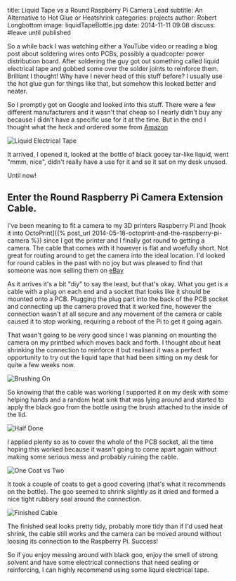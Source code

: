 title:        Liquid Tape vs a Round Raspberry Pi Camera Lead
subtitle:     An Alternative to Hot Glue or Heatshrink
categories:   projects
author:       Robert Longbottom
image:        liquidTapeBottle.jpg
date:         2014-11-11 09:08
discuss:      #leave until published


So a while back I was watching either a YouTube video or reading a
blog post about soldering wires onto PCBs, possibly a quadcopter power
distribution board.  After soldering the guy got out something called
liquid electrical tape and gobbed some over the solder joints to
reinforce them.  Brilliant I thought!  Why have I never head of this
stuff before?  I usually use the hot glue gun for things like that,
but somehow this looked better and neater.

<!-- more -->

So I promptly got on Google and looked into this stuff. There
were a few different manufacturers and it wasn't that
cheap so I nearly didn't buy any because I didn't have a specific use
for it at the time.  But in the end I thought what the heck and
ordered some from [Amazon](http://www.amazon.co.uk/gp/product/B000LNKIFS)

![Liquid Electrical Tape](liquidTapeBottle.jpg)

It arrived, I opened it, looked at the bottle of black gooey tar-like
liquid, went "mmm, nice", didn't really have a use for it and so it
sat on my desk unused.  

Until now! 

## Enter the Round Raspberry Pi Camera Extension Cable.

I've been meaning to fit a camera to my 3D printers Raspberry Pi and
[hook it into OctoPrint]({% post_url 2014-05-18-octoprint-and-the-raspberry-pi-camera %})
since I got the printer and I finally got round to getting a camera.  The 
cable  that comes with it however is flat and woefully short.  Not great 
for routing around to get the camera into the ideal location.  I'd looked 
for round cables in the past with no joy but was pleased to find that 
someone was now selling them on [eBay](http://stores.ebay.co.uk/picables)

As it arrives it's a bit "diy" to say the least, but that's okay. What
you get is a cable with a plug on each end and a socket that looks
like it should be mounted onto a PCB.
Plugging the plug part into the back of the PCB socket and connecting
up the camera proved that it worked fine, however the connection
wasn't at all secure and any movement of the camera or cable caused it
to stop working, requiring a reboot of the Pi to get it going again.

That wasn't going to be very good since I was planning on mounting the
camera on my printbed which moves back and forth.  I thought about heat 
shrinking the connection to reinforce it but
realised it was a perfect opportunity to try out the liquid 
tape that had been sitting on my desk for quite a few weeks now.

![Brushing On](brushingOn.jpg)

So knowing that the cable was working I supported it on my desk with
some helping hands and a random heat sink that was lying around and
started to apply the black goo from the bottle using the brush
attached to the inside of the lid.

![Half Done](halfDone.jpg)

I applied plenty so as to cover the whole of the PCB socket, all the
time hoping this worked because it wasn't going to come apart again
without making some serious mess and probably ruining the cable.

![One Coat vs Two](oneCoatVsTwo.jpg)

It took a couple of coats to get a good covering (that's what it 
recommends on the bottle).  The goo seemed to shrink slightly as it 
dried and formed a nice tight rubbery seal around the connection.

![Finished Cable](completedProduct.jpg)

The finished seal looks pretty tidy, probably more tidy than if I'd
used heat shrink, the cable still works and the camera can be moved
around without loosing its connection to the Raspberry Pi. Success!

So if you enjoy messing around with black goo, enjoy the smell of strong 
solvent and have some electrical connections that need sealing or 
reinforcing, I can highly recommend using some liquid electrical tape.
